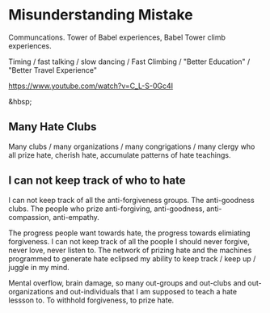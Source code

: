 # Misunderstanding Mistake

Communcations. Tower of Babel experiences, Babel Tower climb experiences.

Timing / fast talking / slow dancing / Fast Climbing / "Better Education" / "Better Travel Experience"

https://www.youtube.com/watch?v=C_L-S-0Gc4I

&hbsp;

## Many Hate Clubs

Many clubs / many organizations / many congrigations / many clergy who all prize hate, cherish hate, accumulate patterns of hate teachings.

## I can not keep track of who to hate

I can not keep track of all the anti-forgiveness groups. The anti-goodness clubs. The people who prize anti-forgiving, anti-goodness, anti-compassion, anti-empathy.

The progress people want towards hate, the progress towards elimiating forgiveness. I can not keep track of all the poople I should never forgive, never love, never listen to. The network of prizing hate and the machines programmed to generate hate eclipsed my ability to keep track / keep up / juggle in my mind.

Mental overflow, brain damage, so many out-groups and out-clubs and out-organizations and out-individuals that I am supposed to teach a hate lessson to. To withhold forgiveness, to prize hate.

